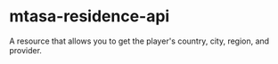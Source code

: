# mtasa-residence-api
A resource that allows you to get the player's country, city, region, and provider.
